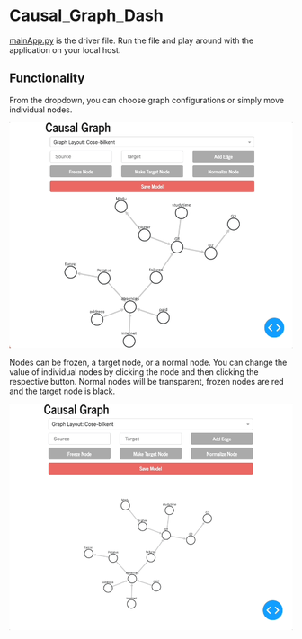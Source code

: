 # Causal_Graph_Dash
[mainApp.py](mainApp.py) is the driver file. Run the file and play around with the application on your local host.

## Functionality

From the dropdown, you can choose graph configurations or simply move individual nodes.

![](gifs/causalGif_1.gif)

Nodes can be frozen, a target node, or a normal node. You can change the value of individual nodes by clicking the node and then clicking the respective button. Normal nodes will be transparent, frozen nodes are red and the target node is black. 

![](gifs/causalGif_2.gif)
